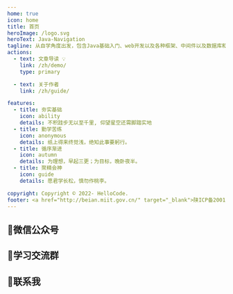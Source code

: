 ```yaml
---
home: true
icon: home
title: 首页
heroImage: /logo.svg
heroText: Java-Navigation
tagline: 从自学角度出发，包含Java基础入门、web开发以及各种框架、中间件以及数据库和部署工具的全栈知识体系✨
actions:
  - text: 文章导读 💡
    link: /zh/demo/
    type: primary

  - text: 关于作者
    link: /zh/guide/

features:
  - title: 夯实基础
    icon: ability
    details: 不积跬步无以至千里, 仰望星空还需脚踏实地
  - title: 勤学苦练
    icon: anonymous
    details: 纸上得来终觉浅，绝知此事要躬行。
  - title: 循序渐进
    icon: autumn
    details: 为理想，早起三更；为目标，晚卧夜半。
  - title: 聚精会神
    icon: guide
    details: 愿君学长松，慎勿作桃李。

copyright: Copyright © 2022- HelloCode.
footer: <a href="http://beian.miit.gov.cn/" target="_blank">陕ICP备20011166号-3</a>
---
```



## 🎉微信公众号

## 👑学习交流群

## 💌联系我
